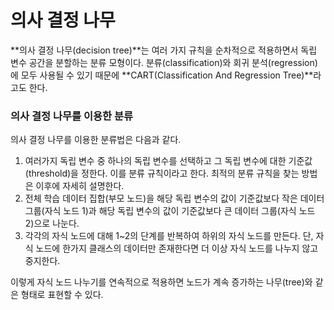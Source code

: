 # 의사 결정 나무

**의사 결정 나무(decision tree)**는 여러 가지 규칙을 순차적으로 적용하면서 독립 변수 공간을 분할하는 분류 모형이다. 분류(classification)와 회귀 분석(regression)에 모두 사용될 수 있기 때문에 **CART(Classification And Regression Tree)**라고도 한다. 



### 의사 결정 나무를 이용한 분류

의사 결정 나무를 이용한 분류법은 다음과 같다.

1. 여러가지 독립 변수 중 하나의 독립 변수를 선택하고 그 독립 변수에 대한 기준값(threshold)을 정한다. 이를 분류 규칙이라고 한다. 최적의 분류 규칙을 찾는 방법은 이후에 자세히 설명한다.
2. 전체 학습 데이터 집합(부모 노드)을 해당 독립 변수의 값이 기준값보다 작은 데이터 그룹(자식 노드 1)과 해당 독립 변수의 값이 기준값보다 큰 데이터 그룹(자식 노드 2)으로 나눈다.
3. 각각의 자식 노드에 대해 1~2의 단계를 반복하여 하위의 자식 노드를 만든다. 단, 자식 노드에 한가지 클래스의 데이터만 존재한다면 더 이상 자식 노드를 나누지 않고 중지한다.

이렇게 자식 노드 나누기를 연속적으로 적용하면 노드가 계속 증가하는 나무(tree)와 같은 형태로 표현할 수 있다.
